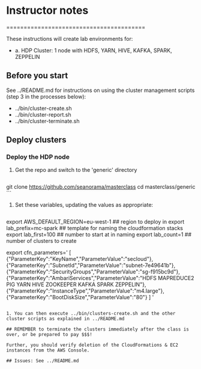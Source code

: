 # Instructor notes
========================================

These instructions will create lab environments for:

  - a. HDP Cluster: 1 node with HDFS, YARN, HIVE, KAFKA, SPARK, ZEPPELIN

## Before you start

See ../README.md for instructions on using the cluster management scripts (step 3 in the processes below):

  - ../bin/cluster-create.sh
  - ../bin/cluster-report.sh
  - ../bin/cluster-terminate.sh

## Deploy clusters

### Deploy the HDP node

1. Get the repo and switch to the 'generic' directory

    ```
git clone https://github.com/seanorama/masterclass
cd masterclass/generic
    ```

1. Set these variables, updating the values as appropriate:

   ```sh
export AWS_DEFAULT_REGION=eu-west-1  ## region to deploy in
export lab_prefix=mc-spark         ## template for naming the cloudformation stacks
export lab_first=100                 ## number to start at in naming
export lab_count=1                   ## number of clusters to create

export cfn_parameters='
[
  {"ParameterKey":"KeyName","ParameterValue":"secloud"},
  {"ParameterKey":"SubnetId","ParameterValue":"subnet-7e49641b"},
  {"ParameterKey":"SecurityGroups","ParameterValue":"sg-f915bc9d"},
  {"ParameterKey":"AmbariServices","ParameterValue":"HDFS MAPREDUCE2 PIG YARN HIVE ZOOKEEPER KAFKA SPARK ZEPPELIN"},
  {"ParameterKey":"InstanceType","ParameterValue":"m4.large"},
  {"ParameterKey":"BootDiskSize","ParameterValue":"80"}
]
'
   ```

1. You can then execute ../bin/clusters-create.sh and the other cluster scripts as explained in ../README.md

## REMEMBER to terminate the clusters immediately after the class is over, or be prepared to pay $$$!

Further, you should verify deletion of the CloudFormations & EC2 instances from the AWS Console.

## Issues: See ../README.md
